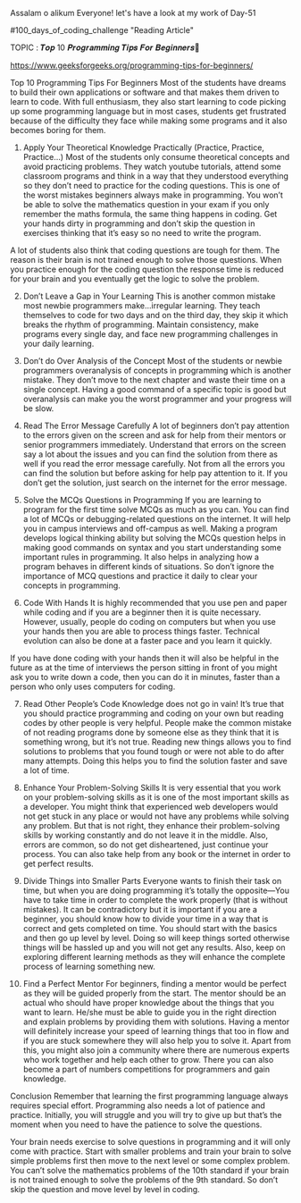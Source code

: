 

Assalam o alikum Everyone! let's have a look at my work of Day-51

#100_days_of_coding_challenge
"Reading Article"

TOPIC : 𝑻𝒐𝒑 10 𝑷𝒓𝒐𝒈𝒓𝒂𝒎𝒎𝒊𝒏𝒈 𝑻𝒊𝒑𝒔 𝑭𝒐𝒓 𝑩𝒆𝒈𝒊𝒏𝒏𝒆𝒓𝒔👀

https://www.geeksforgeeks.org/programming-tips-for-beginners/ 


Top 10 Programming Tips For Beginners
Most of the students have dreams to build their own applications or software and that makes them driven to learn to code. With full enthusiasm, they also start learning to code picking up some programming language but in most cases, students get frustrated because of the difficulty they face while making some programs and it also becomes boring for them. 

1. Apply Your Theoretical Knowledge Practically (Practice, Practice, Practice…)
Most of the students only consume theoretical concepts and avoid practicing problems. They watch youtube tutorials, attend some classroom programs and think in a way that they understood everything so they don’t need to practice for the coding questions. This is one of the worst mistakes beginners always make in programming. You won’t be able to solve the mathematics question in your exam if you only remember the maths formula, the same thing happens in coding. Get your hands dirty in programming and don’t skip the question in exercises thinking that it’s easy so no need to write the program. 

A lot of students also think that coding questions are tough for them. The reason is their brain is not trained enough to solve those questions. When you practice enough for the coding question the response time is reduced for your brain and you eventually get the logic to solve the problem. 

2. Don’t Leave a Gap in Your Learning
This is another common mistake most newbie programmers make…irregular learning. They teach themselves to code for two days and on the third day, they skip it which breaks the rhythm of programming. Maintain consistency, make programs every single day, and face new programming challenges in your daily learning. 

3. Don’t do Over Analysis of the Concept
Most of the students or newbie programmers overanalysis of concepts in programming which is another mistake. They don’t move to the next chapter and waste their time on a single concept. Having a good command of a specific topic is good but overanalysis can make you the worst programmer and your progress will be slow. 

4. Read The Error Message Carefully
A lot of beginners don’t pay attention to the errors given on the screen and ask for help from their mentors or senior programmers immediately. Understand that errors on the screen say a lot about the issues and you can find the solution from there as well if you read the error message carefully. Not from all the errors you can find the solution but before asking for help pay attention to it. If you don’t get the solution, just search on the internet for the error message. 

5. Solve the MCQs Questions in Programming
If you are learning to program for the first time solve MCQs as much as you can. You can find a lot of MCQs or debugging-related questions on the internet. It will help you in campus interviews and off-campus as well. Making a program develops logical thinking ability but solving the MCQs question helps in making good commands on syntax and you start understanding some important rules in programming. It also helps in analyzing how a program behaves in different kinds of situations. So don’t ignore the importance of MCQ questions and practice it daily to clear your concepts in programming. 

6. Code With Hands
It is highly recommended that you use pen and paper while coding and if you are a beginner then it is quite necessary. However, usually, people do coding on computers but when you use your hands then you are able to process things faster. Technical evolution can also be done at a faster pace and you learn it quickly. 

If you have done coding with your hands then it will also be helpful in the future as at the time of interviews the person sitting in front of you might ask you to write down a code, then you can do it in minutes, faster than a person who only uses computers for coding.

7. Read Other People’s Code
Knowledge does not go in vain! It’s true that you should practice programming and coding on your own but reading codes by other people is very helpful. People make the common mistake of not reading programs done by someone else as they think that it is something wrong, but it’s not true. Reading new things allows you to find solutions to problems that you found tough or were not able to do after many attempts. Doing this helps you to find the solution faster and save a lot of time. 

8. Enhance Your Problem-Solving Skills
It is very essential that you work on your problem-solving skills as it is one of the most important skills as a developer. You might think that experienced web developers would not get stuck in any place or would not have any problems while solving any problem. But that is not right, they enhance their problem-solving skills by working constantly and do not leave it in the middle. Also, errors are common, so do not get disheartened, just continue your process. You can also take help from any book or the internet in order to get perfect results. 

9. Divide Things into Smaller Parts
Everyone wants to finish their task on time, but when you are doing programming it’s totally the opposite—You have to take time in order to complete the work properly (that is without mistakes). It can be contradictory but it is important if you are a beginner, you should know how to divide your time in a way that is correct and gets completed on time. You should start with the basics and then go up level by level. Doing so will keep things sorted otherwise things will be hassled up and you will not get any results. Also, keep on exploring different learning methods as they will enhance the complete process of learning something new. 

10. Find a Perfect Mentor
For beginners, finding a mentor would be perfect as they will be guided properly from the start. The mentor should be an actual who should have proper knowledge about the things that you want to learn. He/she must be able to guide you in the right direction and explain problems by providing them with solutions. Having a mentor will definitely increase your speed of learning things that too in flow and if you are stuck somewhere they will also help you to solve it. Apart from this, you might also join a community where there are numerous experts who work together and help each other to grow. There you can also become a part of numbers competitions for programmers and gain knowledge. 

Conclusion
Remember that learning the first programming language always requires special effort. Programming also needs a lot of patience and practice. Initially, you will struggle and you will try to give up but that’s the moment when you need to have the patience to solve the questions. 

Your brain needs exercise to solve questions in programming and it will only come with practice. Start with smaller problems and train your brain to solve simple problems first then move to the next level or some complex problem. You can’t solve the mathematics problems of the 10th standard if your brain is not trained enough to solve the problems of the 9th standard. So don’t skip the question and move level by level in coding. 